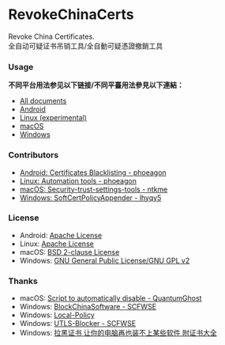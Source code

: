 ﻿RevokeChinaCerts
==============
Revoke China Certificates.<br />
全自动可疑证书吊销工具/全自動可疑憑證撤銷工具<br />

### Usage
**不同平台用法参见以下链接/不同平臺用法參見以下連結：**
* [All documents](https://github.com/chengr28/RevokeChinaCerts/tree/master/Shared/Documents)
* [Android](https://github.com/chengr28/RevokeChinaCerts/tree/master/Android)
* [Linux (experimental)](https://github.com/chengr28/RevokeChinaCerts/tree/master/Linux)
* [macOS](https://github.com/chengr28/RevokeChinaCerts/tree/master/Mac)
* [Windows](https://github.com/chengr28/RevokeChinaCerts/tree/master/Windows)


### Contributors
* [Android: Certificates Blacklisting - phoeagon](https://github.com/phoeagon/RevokeChinaCerts/tree/master/Android)
* [Linux: Automation tools - phoeagon](https://github.com/phoeagon/RevokeChinaCerts/tree/master/Linux)
* [macOS: Security-trust-settings-tools - ntkme](https://github.com/ntkme/security-trust-settings-tools)
* [Windows: SoftCertPolicyAppender - lhyqy5](https://github.com/lhyqy5/RevokeChinaCerts)

### License
* Android: [Apache License](https://github.com/chengr28/RevokeChinaCerts/blob/master/Android/LICENSE)
* Linux: [Apache License](https://github.com/chengr28/RevokeChinaCerts/blob/master/Linux/LICENSE)
* macOS: [BSD 2-clause License](https://github.com/chengr28/RevokeChinaCerts/blob/master/Mac/LICENSE)
* Windows: [GNU General Public License/GNU GPL v2](https://github.com/chengr28/RevokeChinaCerts/blob/master/Windows/LICENSE)

### Thanks
* macOS: [Script to automatically disable - QuantumGhost](https://github.com/QuantumGhost/RevokeChinaCerts/tree/master/Mac)
* Windows: [BlockChinaSoftware - SCFWSE](https://github.com/SCFWSE/BlockChinaSoftware)
* Windows: [Local-Policy](https://bitbucket.org/MartinEden/local-policy)
* Windows: [UTLS-Blocker - SCFWSE](https://github.com/SCFWSE/UTLS-Blocker)
* Windows: [拉黑证书 让你的电脑再也装不上某些软件 附证书大全](http://blog.eqoe.cn/posts/ban-digital-cert.html)
